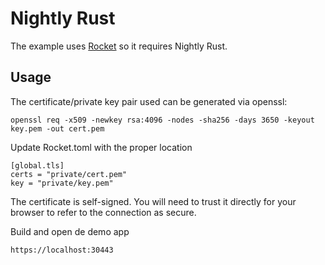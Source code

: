 # Nightly Rust

The example uses [Rocket](https://github.com/SergioBenitez/Rocket/) so it requires Nightly Rust.

## Usage

The certificate/private key pair used can be generated via openssl:

```
openssl req -x509 -newkey rsa:4096 -nodes -sha256 -days 3650 -keyout key.pem -out cert.pem
```

Update Rocket.toml with the proper location

```
[global.tls]
certs = "private/cert.pem"
key = "private/key.pem"
```

The certificate is self-signed. You will need to trust it directly for your browser to refer to the connection as secure.

Build and open de demo app

```
https://localhost:30443
```